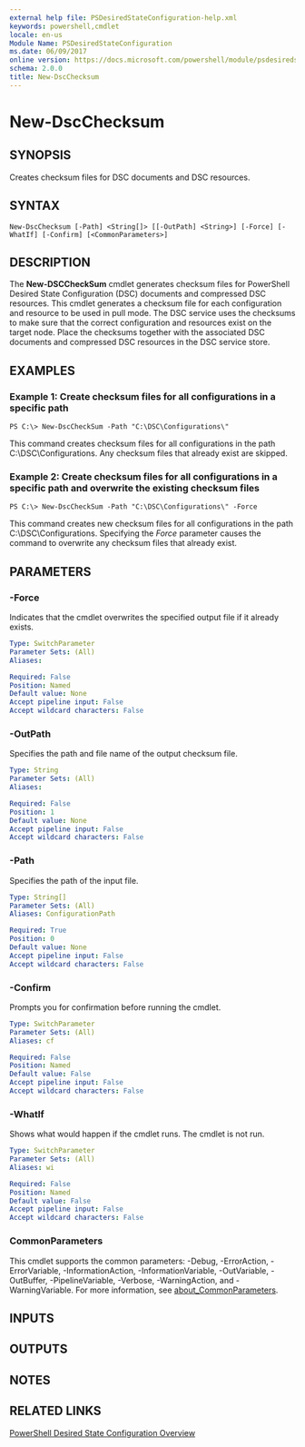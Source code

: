 ```yaml
---
external help file: PSDesiredStateConfiguration-help.xml
keywords: powershell,cmdlet
locale: en-us
Module Name: PSDesiredStateConfiguration
ms.date: 06/09/2017
online version: https://docs.microsoft.com/powershell/module/psdesiredstateconfiguration/new-dscchecksum?view=powershell-7
schema: 2.0.0
title: New-DscChecksum
---
```

# New-DscChecksum

## SYNOPSIS
Creates checksum files for DSC documents and DSC resources.

## SYNTAX

```
New-DscChecksum [-Path] <String[]> [[-OutPath] <String>] [-Force] [-WhatIf] [-Confirm] [<CommonParameters>]
```

## DESCRIPTION

The **New-DSCCheckSum** cmdlet generates checksum files for PowerShell Desired State Configuration (DSC) documents and compressed DSC resources.
This cmdlet generates a checksum file for each configuration and resource to be used in pull mode.
The DSC service uses the checksums to make sure that the correct configuration and resources exist on the target node.
Place the checksums together with the associated DSC documents and compressed DSC resources in the DSC service store.

## EXAMPLES

### Example 1: Create checksum files for all configurations in a specific path

```
PS C:\> New-DscCheckSum -Path "C:\DSC\Configurations\"
```

This command creates checksum files for all configurations in the path C:\DSC\Configurations.
Any checksum files that already exist are skipped.

### Example 2: Create checksum files for all configurations in a specific path and overwrite the existing checksum files

```
PS C:\> New-DscCheckSum -Path "C:\DSC\Configurations\" -Force
```

This command creates new checksum files for all configurations in the path C:\DSC\Configurations.
Specifying the *Force* parameter causes the command to overwrite any checksum files that already exist.

## PARAMETERS

### -Force

Indicates that the cmdlet overwrites the specified output file if it already exists.

```yaml
Type: SwitchParameter
Parameter Sets: (All)
Aliases:

Required: False
Position: Named
Default value: None
Accept pipeline input: False
Accept wildcard characters: False
```

### -OutPath

Specifies the path and file name of the output checksum file.

```yaml
Type: String
Parameter Sets: (All)
Aliases:

Required: False
Position: 1
Default value: None
Accept pipeline input: False
Accept wildcard characters: False
```

### -Path

Specifies the path of the input file.

```yaml
Type: String[]
Parameter Sets: (All)
Aliases: ConfigurationPath

Required: True
Position: 0
Default value: None
Accept pipeline input: False
Accept wildcard characters: False
```

### -Confirm

Prompts you for confirmation before running the cmdlet.

```yaml
Type: SwitchParameter
Parameter Sets: (All)
Aliases: cf

Required: False
Position: Named
Default value: False
Accept pipeline input: False
Accept wildcard characters: False
```

### -WhatIf

Shows what would happen if the cmdlet runs.
The cmdlet is not run.

```yaml
Type: SwitchParameter
Parameter Sets: (All)
Aliases: wi

Required: False
Position: Named
Default value: False
Accept pipeline input: False
Accept wildcard characters: False
```

### CommonParameters

This cmdlet supports the common parameters: -Debug, -ErrorAction, -ErrorVariable, -InformationAction, -InformationVariable, -OutVariable, -OutBuffer, -PipelineVariable, -Verbose, -WarningAction, and -WarningVariable. For more information, see [about_CommonParameters](https://go.microsoft.com/fwlink/?LinkID=113216).

## INPUTS

## OUTPUTS

## NOTES

## RELATED LINKS

[PowerShell Desired State Configuration Overview](/powershell/dsc)
